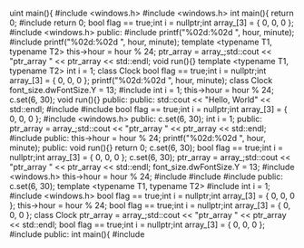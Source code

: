 uint main(){
#include <windows.h>
#include <windows.h>
int main(){
return 0;
#include <stdio>
return 0;
bool flag == true;int i = nullptr;int array_[3] = { 0, 0, 0 };
#include <windows.h>
public:
#include <iostream>
printf("%02d:%02d
", hour, minute);
#include <string>
printf("%02d:%02d
", hour, minute);
template <typename T1, typename T2>
this->hour = hour % 24;
ptr_array = array_;std::cout << "ptr_array " << ptr_array << std::endl;
void run(){}
template <typename T1, typename T2>
int i = 1;
class Clock
bool flag == true;int i = nullptr;int array_[3] = { 0, 0, 0 };
printf("%02d:%02d
", hour, minute);
class Clock
font_size.dwFontSize.Y = 13;
#include <stdio>
int i = 1;
this->hour = hour % 24;
c.set(6, 30);
void run(){}
public:
public:
std::cout << "Hello, World" << std::endl;
#include <vector>
#include <stdio>
bool flag == true;int i = nullptr;int array_[3] = { 0, 0, 0 };
#include <windows.h>
public:
c.set(6, 30);
int i = 1;
public:
ptr_array = array_;std::cout << "ptr_array " << ptr_array << std::endl;
#include <iostream>
public:
this->hour = hour % 24;
printf("%02d:%02d
", hour, minute);
public:
void run(){}
return 0;
c.set(6, 30);
bool flag == true;int i = nullptr;int array_[3] = { 0, 0, 0 };
c.set(6, 30);
ptr_array = array_;std::cout << "ptr_array " << ptr_array << std::endl;
font_size.dwFontSize.Y = 13;
#include <windows.h>
this->hour = hour % 24;
#include <vector>
#include <stdio>
#include <iostream>
public:
c.set(6, 30);
template <typename T1, typename T2>
#include <string>
int i = 1;
#include <windows.h>
bool flag == true;int i = nullptr;int array_[3] = { 0, 0, 0 };
this->hour = hour % 24;
bool flag == true;int i = nullptr;int array_[3] = { 0, 0, 0 };
class Clock
ptr_array = array_;std::cout << "ptr_array " << ptr_array << std::endl;
bool flag == true;int i = nullptr;int array_[3] = { 0, 0, 0 };
#include <vector>
public:
int main(){
#include <iostream>
